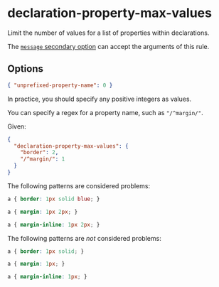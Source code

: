 # declaration-property-max-values

Limit the number of values for a list of properties within declarations.

The [`message` secondary option](../../../docs/user-guide/configure.md#message) can accept the arguments of this rule.

## Options

```json
{ "unprefixed-property-name": 0 }
```

In practice, you should specify any positive integers as values.

You can specify a regex for a property name, such as `"/^margin/"`.

Given:

```json
{
  "declaration-property-max-values": {
    "border": 2,
    "/^margin/": 1
  }
}
```

The following patterns are considered problems:

<!-- prettier-ignore -->
```css
a { border: 1px solid blue; }
```

<!-- prettier-ignore -->
```css
a { margin: 1px 2px; }
```

<!-- prettier-ignore -->
```css
a { margin-inline: 1px 2px; }
```

The following patterns are _not_ considered problems:

<!-- prettier-ignore -->
```css
a { border: 1px solid; }
```

<!-- prettier-ignore -->
```css
a { margin: 1px; }
```

<!-- prettier-ignore -->
```css
a { margin-inline: 1px; }
```
